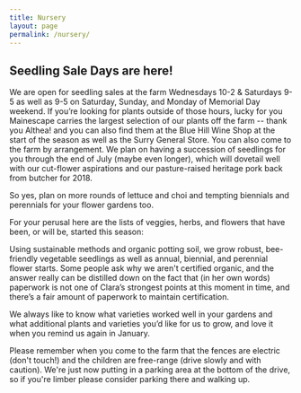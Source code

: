 ```yaml
---
title: Nursery
layout: page
permalink: /nursery/
---
```

## Seedling Sale Days are here! 

We are open for seedling sales at the farm Wednesdays 10-2 & Saturdays 9-5 as well as 9-5 on Saturday, Sunday, and Monday of Memorial Day weekend. If you’re looking for plants outside of those hours, lucky for you Mainescape carries the largest selection of our plants off the farm -- thank you Althea! and you can also find them at the Blue Hill Wine Shop at the start of the season as well as the Surry General Store. You can also come to the farm by arrangement. We plan on having a succession of seedlings for you through the end of July (maybe even longer), which will dovetail well with our cut-flower aspirations and our pasture-raised heritage pork back from butcher for 2018.

So yes, plan on more rounds of lettuce and choi and tempting biennials and perennials for your flower gardens too. 

For your perusal here are the lists of veggies, herbs, and flowers that have been, or will be, started this season: 


Using sustainable methods and organic potting soil, we grow robust, bee-friendly vegetable seedlings as well as annual, biennial, and perennial flower starts. Some people ask why we aren't certified organic, and the answer really can be distilled down on the fact that (in her own words) paperwork is not one of Clara’s strongest points at this moment in time, and there’s a fair amount of paperwork to maintain certification.

We always like to know what varieties worked well in your gardens and what additional plants and varieties you’d like for us to grow, and love it when you remind us again in January.

Please remember when you come to the farm that the fences are electric (don't touch!) and the children are free-range (drive slowly and with caution). We're just now putting in a parking area at the bottom of the drive, so if you're limber please consider parking there and walking up. 
